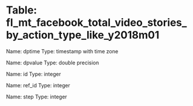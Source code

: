 Table: fl_mt_facebook_total_video_stories_by_action_type_like_y2018m01
======================================================================

Name: dptime
Type: timestamp with time zone

Name: dpvalue
Type: double precision

Name: id
Type: integer

Name: ref_id
Type: integer

Name: step
Type: integer


